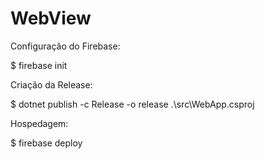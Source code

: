 # WebView

Configuração do Firebase:

$ firebase init

Criação da Release:

$ dotnet publish -c Release -o release .\src\WebApp.csproj

Hospedagem:

$ firebase deploy

